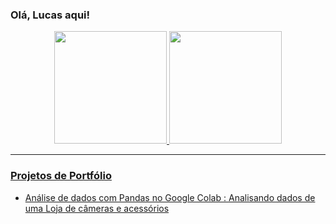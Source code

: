 ### Olá, Lucas aqui!

<div align="center">
   <a href="https://github.com/LUCAS-01SANTOS">
   <img height="180em" src="https://github-readme-stats.vercel.app/api/top-langs/?username=LUCAS-01SANTOS&layout=compact&theme=graywhite"/>
   <img height="180em" src="https://github-readme-stats.vercel.app/api?username=LUCAS-01SANTOS&show_icons=true&theme=graywhite&include_all_commits=true&count_private=true"/>
</div >


----

### Projetos de Portfólio

- Análise de dados com Pandas no Google Colab : [Analisando dados de uma Loja de câmeras e acessórios](https://github.com/LUCAS-01SANTOS/LUCAS-01SANTOS/blob/main/Analisando_Dados_de_Uma_Loja_de_C%C3%A2meras_Fotogr%C3%A1ficas_e_Acess%C3%B3rios.ipynb)
